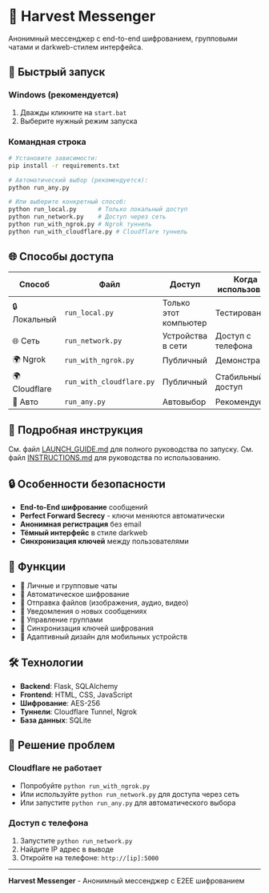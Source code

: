 # 🌾 Harvest Messenger

Анонимный мессенджер с end-to-end шифрованием, групповыми чатами и darkweb-стилем интерфейса.

## 🚀 Быстрый запуск

### Windows (рекомендуется)
1. Дважды кликните на `start.bat`
2. Выберите нужный режим запуска

### Командная строка
```bash
# Установите зависимости:
pip install -r requirements.txt

# Автоматический выбор (рекомендуется):
python run_any.py

# Или выберите конкретный способ:
python run_local.py      # Только локальный доступ
python run_network.py    # Доступ через сеть
python run_with_ngrok.py # Ngrok туннель
python run_with_cloudflare.py # Cloudflare туннель
```

## 🌐 Способы доступа

| Способ | Файл | Доступ | Когда использовать |
|--------|------|--------|-------------------|
| 🔒 Локальный | `run_local.py` | Только этот компьютер | Тестирование |
| 🌐 Сеть | `run_network.py` | Устройства в сети | Доступ с телефона |
| 🌍 Ngrok | `run_with_ngrok.py` | Публичный | Демонстрация |
| 🌍 Cloudflare | `run_with_cloudflare.py` | Публичный | Стабильный доступ |
| 🤖 Авто | `run_any.py` | Автовыбор | Рекомендуется |

## 📖 Подробная инструкция

См. файл [LAUNCH_GUIDE.md](LAUNCH_GUIDE.md) для полного руководства по запуску.
См. файл [INSTRUCTIONS.md](INSTRUCTIONS.md) для руководства по использованию.

## 🔒 Особенности безопасности

- **End-to-End шифрование** сообщений
- **Perfect Forward Secrecy** - ключи меняются автоматически
- **Анонимная регистрация** без email
- **Тёмный интерфейс** в стиле darkweb
- **Синхронизация ключей** между пользователями

## 📱 Функции

- 💬 Личные и групповые чаты
- 🔐 Автоматическое шифрование
- 📎 Отправка файлов (изображения, аудио, видео)
- 🔔 Уведомления о новых сообщениях
- 👥 Управление группами
- 🔑 Синхронизация ключей шифрования
- 📱 Адаптивный дизайн для мобильных устройств

## 🛠️ Технологии

- **Backend**: Flask, SQLAlchemy
- **Frontend**: HTML, CSS, JavaScript
- **Шифрование**: AES-256
- **Туннели**: Cloudflare Tunnel, Ngrok
- **База данных**: SQLite

## 🔧 Решение проблем

### Cloudflare не работает
- Попробуйте `python run_with_ngrok.py`
- Или используйте `python run_network.py` для доступа через сеть
- Или запустите `python run_any.py` для автоматического выбора

### Доступ с телефона
1. Запустите `python run_network.py`
2. Найдите IP адрес в выводе
3. Откройте на телефоне: `http://[ip]:5000`

---

**Harvest Messenger** - Анонимный мессенджер с E2EE шифрованием 